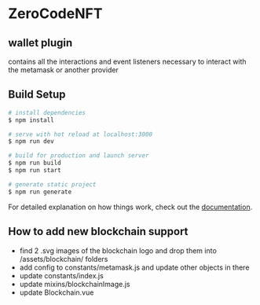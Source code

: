 # ZeroCodeNFT

## wallet plugin

contains all the interactions and event listeners necessary to interact with the metamask or another provider

## Build Setup

```bash
# install dependencies
$ npm install

# serve with hot reload at localhost:3000
$ npm run dev

# build for production and launch server
$ npm run build
$ npm run start

# generate static project
$ npm run generate
```

For detailed explanation on how things work, check out the [documentation](https://nuxtjs.org).

## How to add new blockchain support

* find 2 .svg images of the blockchain logo and drop them into /assets/blockchain/ folders
* add config to constants/metamask.js and update other objects in there
* update constants/index.js
* update mixins/blockchainImage.js
* update Blockchain.vue